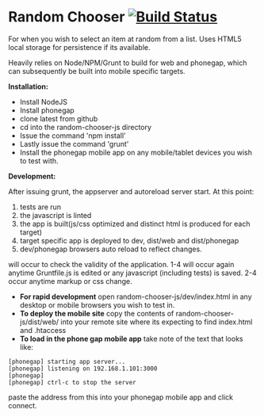 Random Chooser  [![Build Status](https://travis-ci.org/matyb/random-chooser-js.png?branch=master)](https://travis-ci.org/matyb/random-chooser-js)
==============
For when you wish to select an item at random from a list. Uses HTML5 local storage for persistence if its available.

Heavily relies on Node/NPM/Grunt to build for web and phonegap, which can subsequently be built into mobile specific targets.

__Installation:__
* Install NodeJS
* Install phonegap
* clone latest from github
* cd into the random-chooser-js directory
* Issue the command 'npm install'
* Lastly issue the command 'grunt'
* Install the phonegap mobile app on any mobile/tablet devices you wish to test with.

__Development:__

After issuing grunt, the appserver and autoreload server start. At this point:

1. tests are run
2. the javascript is linted
3. the app is built(js/css optimized and distinct html is produced for each target)
4. target specific app is deployed to dev, dist/web and dist/phonegap
5. dev/phonegap browsers auto reload to reflect changes.

will occur to check the validity of the application. 1-4 will occur again anytime Gruntfile.js is edited or any javascript (including tests) is saved. 2-4 occur anytime markup or css change.
* **For rapid development** open random-chooser-js/dev/index.html in any desktop or mobile browsers you wish to test in.
* **To deploy the mobile site** copy the contents of random-chooser-js/dist/web/ into your remote site where its expecting to find index.html and .htaccess
* **To load in the phone gap mobile app** take note of the text that looks like:
```
[phonegap] starting app server...
[phonegap] listening on 192.168.1.101:3000
[phonegap]
[phonegap] ctrl-c to stop the server
```
paste the address from this into your phonegap mobile app and click connect.
